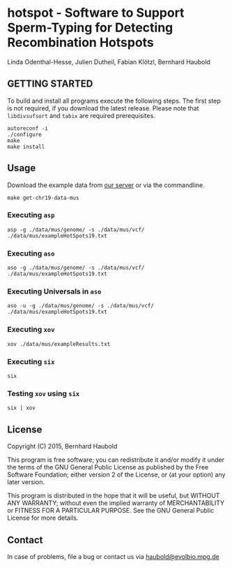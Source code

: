 # hotspot - Software to Support Sperm-Typing for Detecting Recombination Hotspots
Linda Odenthal-Hesse, Julien Dutheil, Fabian Klötzl, Bernhard Haubold

## GETTING STARTED

To build and install all programs execute the following steps. The first step is not required, if you download the latest release. Please note that `libdivsufsort` and `tabix` are required prerequisites.

    autoreconf -i
    ./configure
    make
    make install

## Usage

Download the example data from [our server](http://guanine.evolbio.mpg.de/hotspot/) or via the commandline.

    make get-chr19-data-mus

### Executing `asp`
    asp -g ./data/mus/genome/ -s ./data/mus/vcf/ ./data/mus/exampleHotSpots19.txt
### Executing `aso`
    aso -g ./data/mus/genome/ -s ./data/mus/vcf/ ./data/mus/exampleHotSpots19.txt
### Executing Universals in `aso`
    aso -u -g ./data/mus/genome/ -s ./data/mus/vcf/ ./data/mus/exampleHotSpots19.txt
### Executing `xov`
    xov ./data/mus/exampleResults.txt
### Executing `six`
    six
### Testing `xov` using `six`
    six | xov
    
## License

Copyright (C) 2015,  Bernhard Haubold

This program is free software; you can redistribute it and/or modify
it under the terms of the GNU General Public License as published by
the Free Software Foundation; either version 2 of the License, or
(at your option) any later version.

This program is distributed in the hope that it will be useful,
but WITHOUT ANY WARRANTY; without even the implied warranty of
MERCHANTABILITY or FITNESS FOR A PARTICULAR PURPOSE.  See the
GNU General Public License for more details.

## Contact

In case of problems, file a bug or contact us via haubold@evolbio.mpg.de

